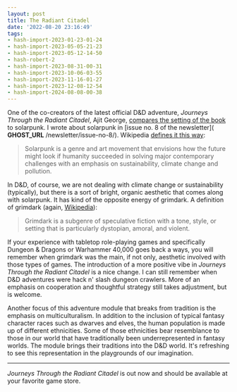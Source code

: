 ```yaml
---
layout: post
title: The Radiant Citadel
date: '2022-08-20 23:16:49'
tags:
- hash-import-2023-01-23-01-24
- hash-import-2023-05-05-21-23
- hash-import-2023-05-12-14-50
- hash-robert-2
- hash-import-2023-08-31-00-31
- hash-import-2023-10-06-03-55
- hash-import-2023-11-16-01-27
- hash-import-2023-12-08-12-54
- hash-import-2024-08-08-00-38
---
```


One of the co-creators of the latest official D&D adventure, _Journeys Through the Radiant Citadel_, Ajit George, [compares the setting of the book](https://youtu.be/5IC0AbjlIJM) to solarpunk. I wrote about solarpunk in [issue no. 8 of the newsletter]( __GHOST_URL__ /newsletter/issue-no-8/). Wikipedia [defines it this way](https://en.wikipedia.org/wiki/Solarpunk):

> Solarpunk is a genre and art movement that envisions how the future might look if humanity succeeded in solving major contemporary challenges with an emphasis on sustainability, climate change and pollution.

In D&D, of course, we are not dealing with climate change or sustainability (typically), but there is a sort of bright, organic aesthetic that comes along with solarpunk. It has kind of the opposite energy of grimdark. A definition of grimdark (again, [Wikipedia](https://en.wikipedia.org/wiki/Grimdark)):

> Grimdark is a subgenre of speculative fiction with a tone, style, or setting that is particularly dystopian, amoral, and violent.

If your experience with tabletop role-playing games and specifically Dungeon & Dragons or Warhammer 40,000 goes back a ways, you will remember when grimdark was the main, if not only, aesthetic involved with those types of games. The introduction of a more positive vibe in _Journeys Through the Radiant Citadel_ is a nice change. I can still remember when D&D adventures were hack n' slash dungeon crawlers. More of an emphasis on cooperation and thoughtful strategy still takes adjustment, but is welcome.

Another focus of this adventure module that breaks from tradition is the emphasis on multiculturalism. In addition to the inclusion of typical fantasy character races such as dwarves and elves, the human population is made up of different ethnicities. Some of those ethnicities bear resemblance to those in our world that have traditionally been underrepresented in fantasy worlds. The module brings their traditions into the D&D world. It's refreshing to see this representation in the playgrounds of our imagination.

* * *

_Journeys Through the Radiant Citadel_ is out now and should be available at your favorite game store.

